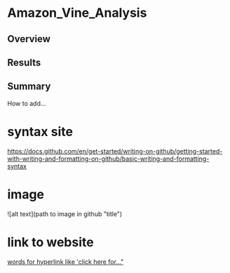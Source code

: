 # Amazon_Vine_Analysis

## Overview

## Results

## Summary



How to add...

# syntax site
https://docs.github.com/en/get-started/writing-on-github/getting-started-with-writing-and-formatting-on-github/basic-writing-and-formatting-syntax

# image
![alt text](path to image in github "title")

# link to website
[words for hyperlink like 'click here for..."](url)
